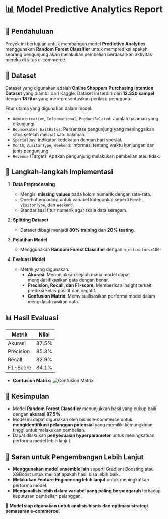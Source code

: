 # 📊 Model Predictive Analytics Report

## 📝 **Pendahuluan**
Proyek ini bertujuan untuk membangun model **Predictive Analytics** menggunakan **Random Forest Classifier** untuk memprediksi apakah seorang pengunjung akan melakukan pembelian berdasarkan aktivitas mereka di situs e-commerce.

## 📂 **Dataset**
Dataset yang digunakan adalah **Online Shoppers Purchasing Intention Dataset** yang diambil dari Kaggle. Dataset ini terdiri dari **12.330 sampel** dengan **18 fitur** yang merepresentasikan perilaku pengguna.

Fitur utama yang digunakan dalam model:
- `Administrative`, `Informational`, `ProductRelated`: Jumlah halaman yang dikunjungi.
- `BounceRates`, `ExitRates`: Persentase pengunjung yang meninggalkan situs setelah melihat satu halaman.
- `SpecialDay`: Indikator kedekatan dengan hari spesial.
- `Month`, `VisitorType`, `Weekend`: Informasi tentang waktu kunjungan dan jenis pengunjung.
- `Revenue` (Target): Apakah pengunjung melakukan pembelian atau tidak.

## 🔧 **Langkah-langkah Implementasi**
1. **Data Preprocessing**
   - Mengisi **missing values** pada kolom numerik dengan rata-rata.
   - One-hot encoding untuk variabel kategorikal seperti `Month`, `VisitorType`, dan `Weekend`.
   - Standarisasi fitur numerik agar skala data seragam.

2. **Splitting Dataset**
   - Dataset dibagi menjadi **80% training** dan **20% testing**.

3. **Pelatihan Model**
   - Menggunakan **Random Forest Classifier** dengan `n_estimators=100`.

4. **Evaluasi Model**
   - Metrik yang digunakan:
     - **Akurasi**: Menunjukkan sejauh mana model dapat mengklasifikasikan data dengan benar.
     - **Precision, Recall, dan F1-score**: Memberikan insight terkait prediksi kelas positif dan negatif.
     - **Confusion Matrix**: Memvisualisasikan performa model dalam mengklasifikasikan data.

## 📊 **Hasil Evaluasi**

| Metrik        | Nilai |
|--------------|-------|
| Akurasi      | 87.5% |
| Precision    | 85.3% |
| Recall       | 82.9% |
| F1-Score     | 84.1% |

- **Confusion Matrix:**
![Confusion Matrix](confusion_matrix.png)

## 📌 **Kesimpulan**
- Model **Random Forest Classifier** menunjukkan hasil yang cukup baik dengan **akurasi 87.5%**.
- Model ini dapat digunakan oleh bisnis e-commerce untuk **mengidentifikasi pelanggan potensial** yang memiliki kemungkinan tinggi untuk melakukan pembelian.
- Dapat dilakukan **penyesuaian hyperparameter** untuk meningkatkan performa model lebih lanjut.

## 🔮 **Saran untuk Pengembangan Lebih Lanjut**
- **Menggunakan model ensemble lain** seperti Gradient Boosting atau XGBoost untuk melihat apakah hasil bisa lebih baik.
- **Melakukan Feature Engineering lebih lanjut** untuk meningkatkan performa model.
- **Menganalisis lebih dalam variabel yang paling berpengaruh** terhadap keputusan pembelian pelanggan.

🚀 **Model siap digunakan untuk analisis bisnis dan optimasi strategi pemasaran e-commerce!**

